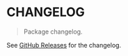 # CHANGELOG

> Package changelog.

See [GitHub Releases](https://github.com/stdlib-js/math-base-special-log1p/releases) for the changelog.